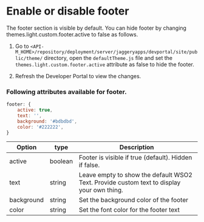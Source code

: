 # Enable or disable footer

The footer section is visible by default. You can hide footer by changing themes.light.custom.footer.active to false as follows.

1. Go to  `<API-M_HOME>/repository/deployment/server/jaggeryapps/devportal/site/public/theme/` directory, open the `defaultTheme.js` file and set the `themes.light.custom.footer.active` attribute as false to hide the footer.

2. Refresh the Developer Portal to view the changes.

### Following attributes available for footer.

```js
footer: {
    active: true,
    text: '',
    background: '#bdbdbd',
    color: '#222222',
}
```

| Option | type | Description |
| ------ | -- | ----------- |
| active | boolean | Footer is visible if true (default). Hidden if false. |
| text | string | Leave empty to show the default WSO2 Text. Provide custom text to display your own thing. |
| background | string | Set the background color of the footer |
| color | string | Set the font color for the footer text |


